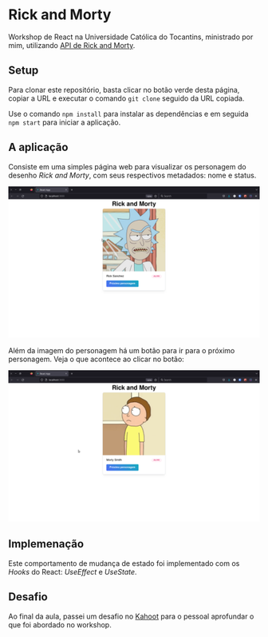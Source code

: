 # Rick and Morty

Workshop de React na Universidade Católica do Tocantins, ministrado por mim, utilizando [API de Rick and Morty](https://rickandmortyapi.com/).

## Setup

Para clonar este repositório, basta clicar no botão verde desta página, copiar a URL e executar o comando `git clone` seguido da URL copiada.

Use o comando `npm install` para instalar as dependências e em seguida `npm start` para iniciar a aplicação.

## A aplicação

Consiste em uma simples página web para visualizar os personagem do desenho _Rick and Morty_, com seus respectivos metadados: nome e status.

![Personagem 1](character1.png)

Além da imagem do personagem há um botão para ir para o próximo personagem. Veja o que acontece ao clicar no botão:

![Personagem 2](character2.png)

## Implemenação

Este comportamento de mudança de estado foi implementado com os _Hooks_ do React: _UseEffect_ e _UseState_.

## Desafio

Ao final da aula, passei um desafio no [Kahoot](https://kahoot.it/) para o pessoal aprofundar o que foi abordado no workshop.
